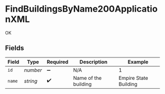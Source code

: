 # FindBuildingsByName200ApplicationXML

OK


## Fields

| Field                 | Type                  | Required              | Description           | Example               |
| --------------------- | --------------------- | --------------------- | --------------------- | --------------------- |
| `id`                  | *number*              | :heavy_minus_sign:    | N/A                   | 1                     |
| `name`                | *string*              | :heavy_check_mark:    | Name of the building  | Empire State Building |
